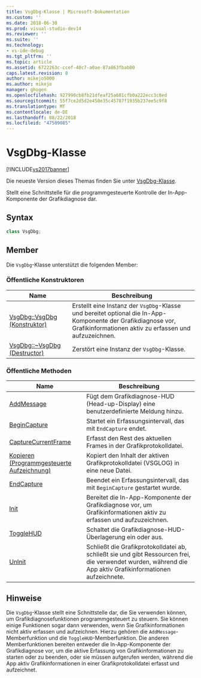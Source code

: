 ```yaml
---
title: VsgDbg-Klasse | Microsoft-Dokumentation
ms.custom: ''
ms.date: 2018-06-30
ms.prod: visual-studio-dev14
ms.reviewer: ''
ms.suite: ''
ms.technology:
- vs-ide-debug
ms.tgt_pltfrm: ''
ms.topic: article
ms.assetid: 6722263c-ccef-40c7-a0ae-87a863fbab00
caps.latest.revision: 8
author: mikejo5000
ms.author: mikejo
manager: ghogen
ms.openlocfilehash: 927990cb8fb21dfeaf25a681cfb0a222ecc3c8ed
ms.sourcegitcommit: 55f7ce2d5d2e458e35c45787f1935b237ee5c9f8
ms.translationtype: MT
ms.contentlocale: de-DE
ms.lasthandoff: 08/22/2018
ms.locfileid: "47509085"
---
```

# <a name="vsgdbg-class"></a>VsgDbg-Klasse
[!INCLUDE[vs2017banner](../includes/vs2017banner.md)]

Die neueste Version dieses Themas finden Sie unter [VsgDbg-Klasse](https://docs.microsoft.com/visualstudio/debugger/graphics/vsgdbg-class).  
  
Stellt eine Schnittstelle für die programmgesteuerte Kontrolle der In-App-Komponente der Grafikdiagnose dar.  
  
## <a name="syntax"></a>Syntax  
  
```cpp  
class VsgDbg;  
```  
  
## <a name="members"></a>Member  
 Die `VsgDbg`-Klasse unterstützt die folgenden Member:  
  
### <a name="public-constructors"></a>Öffentliche Konstruktoren  
  
|Name|Beschreibung|  
|----------|-----------------|  
|[VsgDbg::VsgDbg (Konstruktor)](../debugger/vsgdbg-vsgdbg-constructor.md)|Erstellt eine Instanz der `VsgDbg`-Klasse und bereitet optional die In-App-Komponente der Grafikdiagnose vor, Grafikinformationen aktiv zu erfassen und aufzuzeichnen.|  
|[VsgDbg::~VsgDbg (Destructor)](../debugger/vsgdbg-tilde-vsgdbg-destructor.md)|Zerstört eine Instanz der `VsgDbg`-Klasse.|  
  
### <a name="public-methods"></a>Öffentliche Methoden  
  
|Name|Beschreibung|  
|----------|-----------------|  
|[AddMessage](../debugger/addmessage.md)|Fügt dem Grafikdiagnose-HUD (Head-up-Display) eine benutzerdefinierte Meldung hinzu.|  
|[BeginCapture](../debugger/begincapture.md)|Startet ein Erfassungsintervall, das mit `EndCapture` endet.|  
|[CaptureCurrentFrame](../debugger/capturecurrentframe.md)|Erfasst den Rest des aktuellen Frames in der Grafikprotokolldatei.|  
|[Kopieren (Programmgesteuerte Aufzeichnung)](../debugger/copy-programmatic-capture.md)|Kopiert den Inhalt der aktiven Grafikprotokolldatei (VSGLOG) in eine neue Datei.|  
|[EndCapture](../debugger/endcapture.md)|Beendet ein Erfassungsintervall, das mit `BeginCapture` gestartet wurde.|  
|[Init](../debugger/init.md)|Bereitet die In-App-Komponente der Grafikdiagnose vor, um Grafikinformationen aktiv zu erfassen und aufzuzeichnen.|  
|[ToggleHUD](../debugger/togglehud.md)|Schaltet die Grafikdiagnose-HUD-Überlagerung ein oder aus.|  
|[UnInit](../debugger/uninit.md)|Schließt die Grafikprotokolldatei ab, schließt sie und gibt Ressourcen frei, die verwendet wurden, während die App aktiv Grafikinformationen aufzeichnete.|  
  
## <a name="remarks"></a>Hinweise  
 Die `VsgDbg`-Klasse stellt eine Schnittstelle dar, die Sie verwenden können, um Grafikdiagnosefunktionen programmgesteuert zu steuern. Sie können einige Funktionen sogar dann verwenden, wenn Sie Grafikinformationen nicht aktiv erfassen und aufzeichnen. Hierzu gehören die `AddMessage`-Memberfunktion und die `ToggleHUD`-Memberfunktion. Die anderen Memberfunktionen bereiten entweder die In-App-Komponente der Grafikdiagnose vor, um die aktive Erfassung von Grafikinformationen zu starten oder zu beenden, oder sie müssen aufgerufen werden, während die App aktiv Grafikinformationen in einer Grafikprotokolldatei erfasst und aufzeichnet.



